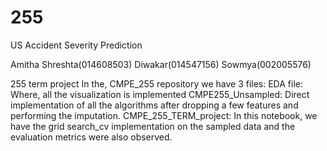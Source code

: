 # 255

US Accident Severity Prediction

Amitha Shreshta(014608503)
Diwakar(014547156)
Sowmya(002005576)

255 term project
In the, CMPE_255 repository we have 3 files:
EDA file: Where, all the visualization is implemented
CMPE255_Unsampled: Direct implementation of all the algorithms after dropping a few features and performing the imputation.
CMPE_255_TERM_project: In this notebook, we have the grid search_cv implementation on the sampled data and the evaluation metrics were also observed.

